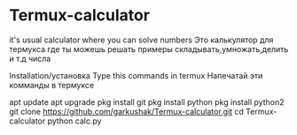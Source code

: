 # Termux-calculator
it's usual calculator where you can solve numbers Это калькулятор для термукса где ты можешь решать примеры складывать,умножать,делить и т.д числа

Installation/установка
Type this commands in termux
Напечатай эти комманды в термуксе

  apt update 
  apt upgrade
   pkg install git
  pkg install python
  pkg install python2
git clone https://github.com/garkushak/Termux-calculator.git
  cd Termux-calculator
python calc.py



